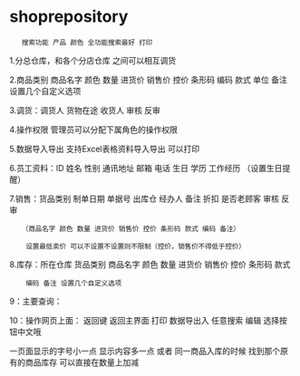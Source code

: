 # shoprepository

       搜索功能 产品 颜色 全功能搜索最好 打印 
          
1.分总仓库，和各个分店仓库 之间可以相互调货 

2.商品类别 商品名字 颜色 数量 进货价 销售价 控价 条形码 编码 款式 单位 备注 设置几个自定义选项
 
3.调货：调货人 货物在途 收货人 审核 反审

4.操作权限 管理员可以分配下属角色的操作权限

5.数据导入导出 支持Excel表格资料导入导出 可以打印 

6.员工资料：ID 姓名 性别 通讯地址 邮箱 电话 生日 学历 工作经历 （设置生日提醒）

7.销售：货品类别 制单日期 单据号 出库仓 经办人 备注 折扣 是否老顾客  审核 反审 

       （商品名字 颜色 数量 进货价 销售价 控价 条形码 款式 编码 备注）

        设置最低卖价 可以不设置不设置则不限制（控价，销售价不得低于控价）


8.库存：所在仓库 货品类别 商品名字 颜色 数量 进货价 销售价 控价 条形码 款式

        编码 备注 设置几个自定义选项

9：主要查询：

10：操作网页上面： 返回键 返回主界面 打印 数据导出入 任意搜索 编辑 选择按钮中文哦 


一页面显示的字号小一点 显示内容多一点
或者 同一商品入库的时候 找到那个原有的商品库存 可以直接在数量上加减